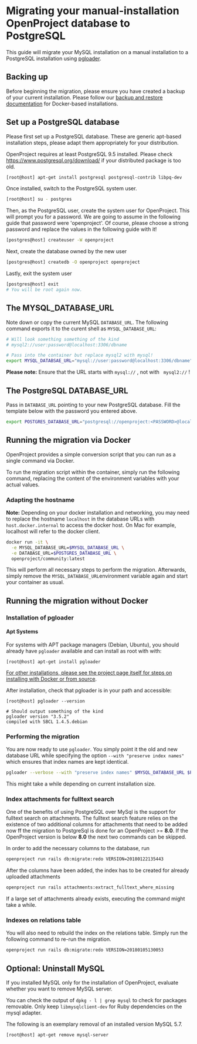# Migrating your manual-installation OpenProject database to PostgreSQL

This guide will migrate your MySQL installation on a manual installation to a PostgreSQL installation using [pgloader](https://github.com/dimitri/pgloader). 

## Backing up

Before beginning the migration, please ensure you have created a backup of your current installation. Please follow our [backup and restore documentation](https://www.openproject.org/operations/backup/backup-guide-manual-installation/) for Docker-based installations.



## Set up a PostgreSQL database

Please first set up a PostgreSQL database. These are generic apt-based installation steps, please adapt them appropriately for your distribution.

OpenProject requires at least PostgreSQL 9.5 installed. Please check <https://www.postgresql.org/download/> if your distributed package is too old.

```bash
[root@host] apt-get install postgresql postgresql-contrib libpq-dev
```

Once installed, switch to the PostgreSQL system user.

```bash
[root@host] su - postgres
```

Then, as the PostgreSQL user, create the system user for OpenProject. This will prompt you for a password. We are going to assume in the following guide that password were 'openproject'. Of course, please choose a strong password and replace the values in the following guide with it!

```bash
[postgres@host] createuser -W openproject
```

Next, create the database owned by the new user

```bash
[postgres@host] createdb -O openproject openproject
```

Lastly, exit the system user

```bash
[postgres@host] exit
# You will be root again now.
```



## The MYSQL_DATABASE_URL

Note down or copy the current MySQL `DATABASE_URL`. The following command exports it to the curent shell as `MYSQL_DATABASE_URL`:

```bash
# Will look something something of the kind
# mysql2://user:password@localhost:3306/dbname

# Pass into the container but replace mysql2 with mysql!
export MYSQL_DATABSAE_URL="mysql://user:password@localhost:3306/dbname"
```



**Please note:** Ensure that the URL starts with `mysql://` , not with ` mysql2://` !



## The PostgreSQL DATABASE_URL

Pass in `DATABASE_URL` pointing to your new PostgreSQL database. Fill the template below with the password you entered above.

```bash
export POSTGRES_DATABASE_URL="postgresql://openproject:<PASSWORD>@localhost/openproject
```

## Running the migration via Docker

OpenProject provides a simple conversion script that you can run as a single command via Docker.

To run the migration script within the container, simply run the following command, replacing the content of the environment variables with your actual values.


### Adapting the hostname

**Note:** Depending on your docker installation and networking, you may need to replace the hostname `localhost` in the database URLs
with `host.docker.internal` to access the docker host. On Mac for example, localhost will refer to the docker client.


```bash
docker run -it \
  -e MYSQL_DATABASE_URL=$MYSQL_DATABASE_URL \
  -e DATABASE_URL=$POSTGRES_DATABASE_URL \
  openproject/community:latest
```


This will perform all necessary steps to perform the migration. Afterwards, simply remove the `MYSQL_DATABASE_URL`environment variable again and start your container as usual.



## Running the migration without Docker

### Installation of pgloader



#### Apt Systems

For systems with APT package managers (Debian, Ubuntu), you should already have `pgloader` available and can install as root with with:

```
[root@host] apt-get install pgloader
```



[For other installations, please see the project page itself for steps on installing with Docker or from source](https://github.com/dimitri/pgloader#install).



After installation, check that pgloader is in your path and accessible:



```
[root@host] pgloader --version

# Should output something of the kind
pgloader version "3.5.2"
compiled with SBCL 1.4.5.debian
```



### Performing the migration

You are now ready to use `pgloader`. You simply point it the old and new database URL while specifying the option
`--with "preserve index names"` which ensures that index names are kept identical.

```bash
pgloader --verbose --with "preserve index names" $MYSQL_DATABASE_URL $POSTGRES_DATABASE_URL
```

This might take a while depending on current installation size.

### Index attachments for fulltext search

One of the benefits of using PostgreSQL over MySql is the support for fulltext search on attachments. The fulltext search feature relies on the existence of two additional columns for attachments that need to be added now ff the migration to PostgreSql is done for an OpenProject >= **8.0**. If the OpenProject version is below **8.0** the next two commands can be skipped.

In order to add the necessary columns to the database, run

```bash
openproject run rails db:migrate:redo VERSION=20180122135443
```

After the columns have been added, the index has to be created for already uploaded attachments

```bash
openproject run rails attachments:extract_fulltext_where_missing
```

If a large set of attachments already exists, executing the command might take a while.



### Indexes on relations table

You will also need to rebuild the index on the relations table. Simply run the following command
to re-run the migration.

```bash
openproject run rails db:migrate:redo VERSION=20180105130053
```



## Optional: Uninstall MySQL

If you installed MySQL only for the installation of OpenProject, evaluate whether you want to remove MySQL server.

You can check the output of `dpkg - l | grep mysql` to check for packages removable. Only keep `libmysqlclient-dev`  for Ruby dependencies on the mysql adapter.



The following is an exemplary removal of an installed version MySQL 5.7. 

```
[root@host] apt-get remove mysql-server
```

